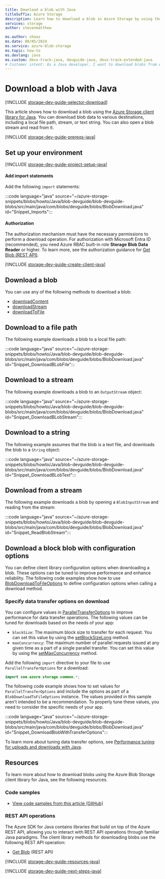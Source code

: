 ```yaml
---
title: Download a blob with Java
titleSuffix: Azure Storage
description: Learn how to download a blob in Azure Storage by using the Java client library.
services: storage
author: stevenmatthew

ms.author: shaas
ms.date: 08/05/2024
ms.service: azure-blob-storage
ms.topic: how-to
ms.devlang: java
ms.custom: devx-track-java, devguide-java, devx-track-extended-java
# Customer intent: As a Java developer, I want to download blobs from Azure Storage using the Java client library, so that I can manage and retrieve data effectively for my applications.
---
```


# Download a blob with Java

[!INCLUDE [storage-dev-guide-selector-download](../../../includes/storage-dev-guides/storage-dev-guide-selector-download.md)]

This article shows how to download a blob using the [Azure Storage client library for Java](/java/api/overview/azure/storage-blob-readme). You can download blob data to various destinations, including a local file path, stream, or text string. You can also open a blob stream and read from it.

[!INCLUDE [storage-dev-guide-prereqs-java](../../../includes/storage-dev-guides/storage-dev-guide-prereqs-java.md)]

## Set up your environment

[!INCLUDE [storage-dev-guide-project-setup-java](../../../includes/storage-dev-guides/storage-dev-guide-project-setup-java.md)]

#### Add import statements

Add the following `import` statements:

:::code language="java" source="~/azure-storage-snippets/blobs/howto/Java/blob-devguide/blob-devguide-blobs/src/main/java/com/blobs/devguide/blobs/BlobDownload.java" id="Snippet_Imports":::

#### Authorization

The authorization mechanism must have the necessary permissions to perform a download operation. For authorization with Microsoft Entra ID (recommended), you need Azure RBAC built-in role **Storage Blob Data Reader** or higher. To learn more, see the authorization guidance for [Get Blob (REST API)](/rest/api/storageservices/get-blob#authorization).

[!INCLUDE [storage-dev-guide-create-client-java](../../../includes/storage-dev-guides/storage-dev-guide-create-client-java.md)]

## Download a blob

You can use any of the following methods to download a blob:

- [downloadContent](/java/api/com.azure.storage.blob.specialized.blobclientbase)
- [downloadStream](/java/api/com.azure.storage.blob.specialized.blobclientbase)
- [downloadToFile](/java/api/com.azure.storage.blob.specialized.blobclientbase)
 
## Download to a file path

The following example downloads a blob to a local file path:

:::code language="java" source="~/azure-storage-snippets/blobs/howto/Java/blob-devguide/blob-devguide-blobs/src/main/java/com/blobs/devguide/blobs/BlobDownload.java" id="Snippet_DownloadBLobFile":::

## Download to a stream

The following example downloads a blob to an `OutputStream` object:

:::code language="java" source="~/azure-storage-snippets/blobs/howto/Java/blob-devguide/blob-devguide-blobs/src/main/java/com/blobs/devguide/blobs/BlobDownload.java" id="Snippet_DownloadBLobStream":::

## Download to a string

The following example assumes that the blob is a text file, and downloads the blob to a `String` object:

:::code language="java" source="~/azure-storage-snippets/blobs/howto/Java/blob-devguide/blob-devguide-blobs/src/main/java/com/blobs/devguide/blobs/BlobDownload.java" id="Snippet_DownloadBLobText":::

## Download from a stream

The following example downloads a blob by opening a `BlobInputStream` and reading from the stream:

:::code language="java" source="~/azure-storage-snippets/blobs/howto/Java/blob-devguide/blob-devguide-blobs/src/main/java/com/blobs/devguide/blobs/BlobDownload.java" id="Snippet_ReadBlobStream":::

## Download a block blob with configuration options

You can define client library configuration options when downloading a blob. These options can be tuned to improve performance and enhance reliability. The following code examples show how to use [BlobDownloadToFileOptions](/java/api/com.azure.storage.blob.options.blobdownloadtofileoptions) to define configuration options when calling a download method.

### Specify data transfer options on download

You can configure values in [ParallelTransferOptions](/java/api/com.azure.storage.common.paralleltransferoptions) to improve performance for data transfer operations. The following values can be tuned for downloads based on the needs of your app:

- `blockSize`: The maximum block size to transfer for each request. You can set this value by using the [setBlockSizeLong](/java/api/com.azure.storage.common.paralleltransferoptions#com-azure-storage-common-paralleltransferoptions-setblocksizelong(java-lang-long)) method.
- `maxConcurrency`: The maximum number of parallel requests issued at any given time as a part of a single parallel transfer. You can set this value by using the [setMaxConcurrency](/java/api/com.azure.storage.common.paralleltransferoptions#com-azure-storage-common-paralleltransferoptions-setmaxconcurrency(java-lang-integer)) method.

Add the following `import` directive to your file to use `ParallelTransferOptions` for a download:

```java
import com.azure.storage.common.*;
```

The following code example shows how to set values for `ParallelTransferOptions` and include the options as part of a `BlobDownloadToFileOptions` instance. The values provided in this sample aren't intended to be a recommendation. To properly tune these values, you need to consider the specific needs of your app.

:::code language="java" source="~/azure-storage-snippets/blobs/howto/Java/blob-devguide/blob-devguide-blobs/src/main/java/com/blobs/devguide/blobs/BlobDownload.java" id="Snippet_DownloadBlobWithTransferOptions":::

To learn more about tuning data transfer options, see [Performance tuning for uploads and downloads with Java](storage-blobs-tune-upload-download-java.md).

## Resources

To learn more about how to download blobs using the Azure Blob Storage client library for Java, see the following resources.

### Code samples

- [View code samples from this article (GitHub)](https://github.com/Azure-Samples/AzureStorageSnippets/blob/master/blobs/howto/Java/blob-devguide/blob-devguide-blobs/src/main/java/com/blobs/devguide/blobs/BlobDownload.java)

### REST API operations

The Azure SDK for Java contains libraries that build on top of the Azure REST API, allowing you to interact with REST API operations through familiar Java paradigms. The client library methods for downloading blobs use the following REST API operation:

- [Get Blob](/rest/api/storageservices/get-blob) (REST API)

[!INCLUDE [storage-dev-guide-resources-java](../../../includes/storage-dev-guides/storage-dev-guide-resources-java.md)]

[!INCLUDE [storage-dev-guide-next-steps-java](../../../includes/storage-dev-guides/storage-dev-guide-next-steps-java.md)]

